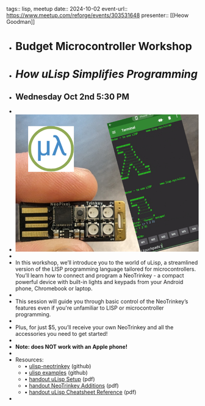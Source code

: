 tags:: lisp, meetup
  date:: 2024-10-02
  event-url:: https://www.meetup.com/reforge/events/303531648
  presenter:: [[Heow Goodman]]

- # Budget Microcontroller Workshop
- # *How uLisp Simplifies Programming*
- ## Wednesday Oct 2nd 5:30 PM
-
- ![Budget Microcontrollers](../assets/BudgetMicrocontrollers.jpg)
-
- In this workshop, we’ll introduce you to the world of uLisp, a streamlined version of the LISP 
  programming language tailored for microcontrollers. You’ll learn how to connect and program a NeoTrinkey - a compact powerful device with built-in lights and keypads from your Android phone, Chromebook or laptop.
-
- This session will guide you through basic control of the NeoTrinkey’s features even if you're unfamiliar to LISP or microcontroller programming.
-
- Plus, for just $5, you’ll receive your own NeoTrinkey and all the accessories you need to get started!
-
- **Note: does NOT work with an Apple phone!**
-
- Resources:
	- • [ulisp-neotrinkey](https://github.com/functional-sc/ulisp-neotrinkey) (github)
	- • [ulisp examples](https://github.com/functional-sc/ulisp-neotrinkey/tree/master/examples) (github)
	- • [handout uLisp Setup](../assets/uLisp-handout-setup_1728917338847_0.pdf) (pdf)
	- • [handout NeoTrinkey Additions](../assets/uLisp-handout-NeoTrinkey-reference_1728917377897_0.pdf) (pdf)
	- • [handout uLisp Cheatsheet Reference](../assets/uLisp-handout-cheatsheet_1728917418317_0.pdf) (pdf)
-
